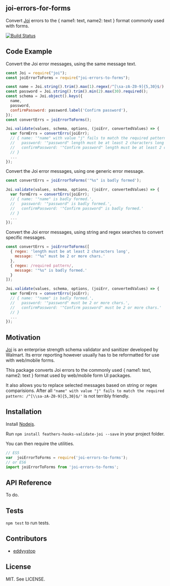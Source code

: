 ## joi-errors-for-forms
Convert [Joi](https://github.com/hapijs/joi) errors to the { name1: text, name2: text }
format commonly used with forms.

[![Build Status](https://travis-ci.org/eddyystop/joi-errors-for-forms.svg?branch=master)](https://travis-ci.org/eddyystop/joi-errors-for-forms)

## Code Example

Convert the Joi error messages, using the same message text.

```javascript
const Joi = require("joi");
const joiErrorToForms = require("joi-errors-to-forms");

const name = Joi.string().trim().max(1).regex(/^[\sa-zA-Z0-9]{5,30}$/).required();
const password = Joi.string().trim().min(2).max(30).required();
const schema = Joi.object().keys({
  name,
  password,
  confirmPassword: password.label('Confirm password'),
});
const convertErrs = joiErrorToForms();

Joi.validate(values, schema, options, (joiErr, convertedValues) => {
  var formErrs = convertErrs(joiErr);
  // { name: '"name" with value "j" fails to match the required pattern: /^[\\sa-zA-Z0-9]{5,30}$/',
  //   password: '"password" length must be at least 2 characters long',
  //   confirmPassword: '"Confirm password" length must be at least 2 characters long'
  // }
  ...
});

```

Convert the Joi error messages, using one generic error message.

```javascript
const convertErrs = joiErrorToForms('"%s" is badly formed');

Joi.validate(values, schema, options, (joiErr, convertedValues) => {
  var formErrs = convertErrs(joiErr);
  // { name: '"name" is badly formed.',
  //   password: '"password" is badly formed.',
  //   confirmPassword: '"Confirm password" is badly formed.'
  // }
  ...
});

```

Convert the Joi error messages, using string and regex searches to convert specific messages.

```javascript
const convertErrs = joiErrorToForms([
  { regex: 'length must be at least 2 characters long',
    message: '"%s" must be 2 or more chars.'
  },
  { regex: /required pattern/,
    message: '"%s" is badly formed.'
  }
]);

Joi.validate(values, schema, options, (joiErr, convertedValues) => {
  var formErrs = convertErrs(joiErr);
  // { name: '"name" is badly formed.',
  //   password: '"password" must be 2 or more chars.',
  //   confirmPassword: '"Confirm password" must be 2 or more chars.'
  // }
  ...
});

```

## Motivation

[Joi](https://github.com/hapijs/joi) is an enterprise strength schema validator and sanitizer
developed by Walmart.
Its error reporting however usually has to be reformatted for use with web/mobile forms.

This package converts Joi errors to the commonly used { name1: text, name2: text } format
used by web/mobile form UI packages.

It also allows you to replace selected messages based on string or regex comparisions.
After all `"name" with value "j" fails to match the required pattern: /^[\\sa-zA-Z0-9]{5,30}$/'`
is not terribly friendly.

## Installation

Install [Nodejs](https://nodejs.org/en/).

Run `npm install feathers-hooks-validate-joi --save` in your project folder.

You can then require the utilities.

```javascript
// ES5
var  joiErrorToForms = require('joi-errors-to-forms');
// or ES6
import joiErrorToForms from 'joi-errors-to-forms';
```

## API Reference

To do.

## Tests

`npm test` to run tests.

## Contributors

- [eddyystop](https://github.com/eddyystop)

## License

MIT. See LICENSE.